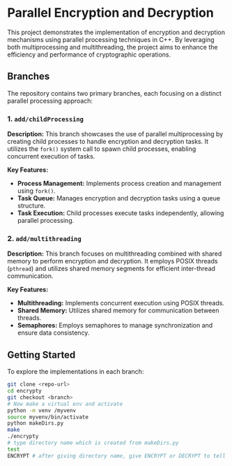 # Parallel Encryption and Decryption

This project demonstrates the implementation of encryption and decryption mechanisms using parallel processing techniques in C++. By leveraging both multiprocessing and multithreading, the project aims to enhance the efficiency and performance of cryptographic operations.

## Branches

The repository contains two primary branches, each focusing on a distinct parallel processing approach:

### 1. `add/childProcessing`

**Description:** This branch showcases the use of parallel multiprocessing by creating child processes to handle encryption and decryption tasks. It utilizes the `fork()` system call to spawn child processes, enabling concurrent execution of tasks.

**Key Features:**

- **Process Management:** Implements process creation and management using `fork()`.
- **Task Queue:** Manages encryption and decryption tasks using a queue structure.
- **Task Execution:** Child processes execute tasks independently, allowing parallel processing.

### 2. `add/multithreading`

**Description:** This branch focuses on multithreading combined with shared memory to perform encryption and decryption. It employs POSIX threads (`pthread`) and utilizes shared memory segments for efficient inter-thread communication.

**Key Features:**

- **Multithreading:** Implements concurrent execution using POSIX threads.
- **Shared Memory:** Utilizes shared memory for communication between threads.
- **Semaphores:** Employs semaphores to manage synchronization and ensure data consistency.

## Getting Started

To explore the implementations in each branch:

   ```bash
   git clone <repo-url>
   cd encrypty
   git checkout <branch>
   # Now make a virtual env and activate
   python -m venv /myvenv
   source myvenv/bin/activate
   python makeDirs.py
   make
   ./encrypty
   # type directory name which is created from makeDirs.py
   test
   ENCRYPT # after giving directory name, give ENCRYPT or DECRYPT to tell what to do
   ```

